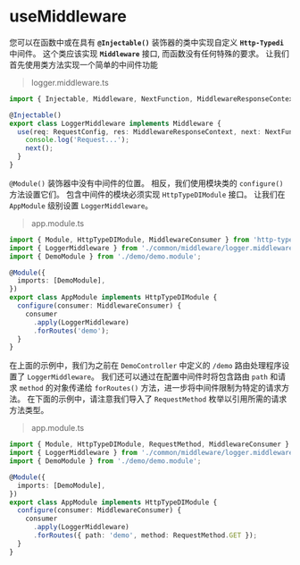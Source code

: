# useMiddleware

您可以在函数中或在具有 **`@Injectable()`** 装饰器的类中实现自定义 **`Http-Typedi`** 中间件。 这个类应该实现 **`Middleware`** 接口, 而函数没有任何特殊的要求。 让我们首先使用类方法实现一个简单的中间件功能

> logger.middleware.ts

```ts
import { Injectable, Middleware, NextFunction, MiddlewareResponseContext } from 'http-typedi';

@Injectable()
export class LoggerMiddleware implements Middleware {
  use(req: RequestConfig, res: MiddlewareResponseContext, next: NextFunction) {
    console.log('Request...');
    next();
  }
}

```

`@Module()` 装饰器中没有中间件的位置。 相反，我们使用模块类的 `configure()` 方法设置它们。 包含中间件的模块必须实现 `HttpTypeDIModule` 接口。 让我们在 `AppModule` 级别设置 `LoggerMiddleware`。


> app.module.ts

```ts
import { Module, HttpTypeDIModule, MiddlewareConsumer } from 'http-typedi';
import { LoggerMiddleware } from './common/middleware/logger.middleware';
import { DemoModule } from './demo/demo.module';

@Module({
  imports: [DemoModule],
})
export class AppModule implements HttpTypeDIModule {
  configure(consumer: MiddlewareConsumer) {
    consumer
      .apply(LoggerMiddleware)
      .forRoutes('demo');
  }
}
```

在上面的示例中，我们为之前在 `DemoController` 中定义的 `/demo` 路由处理程序设置了 `LoggerMiddleware`。 我们还可以通过在配置中间件时将包含路由 `path` 和请求 `method` 的对象传递给 `forRoutes()` 方法，进一步将中间件限制为特定的请求方法。 在下面的示例中，请注意我们导入了 `RequestMethod` 枚举以引用所需的请求方法类型。

> app.module.ts

```ts
import { Module, HttpTypeDIModule, RequestMethod, MiddlewareConsumer } from 'http-typedi';
import { LoggerMiddleware } from './common/middleware/logger.middleware';
import { DemoModule } from './demo/demo.module';

@Module({
  imports: [DemoModule],
})
export class AppModule implements HttpTypeDIModule {
  configure(consumer: MiddlewareConsumer) {
    consumer
      .apply(LoggerMiddleware)
      .forRoutes({ path: 'demo', method: RequestMethod.GET });
  }
}
```